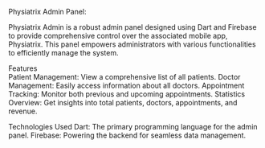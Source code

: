 Physiatrix Admin Panel:                            

Physiatrix Admin is a robust admin panel designed using Dart and Firebase to provide comprehensive control over the associated mobile app, Physiatrix. This panel empowers administrators with various functionalities to efficiently manage the system.

Features                   
Patient Management: View a comprehensive list of all patients.
Doctor Management: Easily access information about all doctors.
Appointment Tracking: Monitor both previous and upcoming appointments.
Statistics Overview: Get insights into total patients, doctors, appointments, and revenue.


Technologies Used
Dart: The primary programming language for the admin panel.
Firebase: Powering the backend for seamless data management.
 

